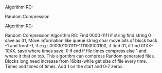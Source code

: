 Algorithm RC:

Random Compression

Algorithm RC:

Random Compression Algorithm RC:  Find 0000-1111 if string find string 0 save as 01, Move information like queue string char move bits of block back -1 and front -1, If e.g.: 000001001111-111100000100, if find 01, if find 01XX-10XX, save where times save. 0 if end if file times compress else 1 and where it that on top. This algorithm can compress Random generated files. Blocks long need increase from 16bits-while get size of file every time. Times and times of times. Add 1 on the start and 0-7 zeros.

